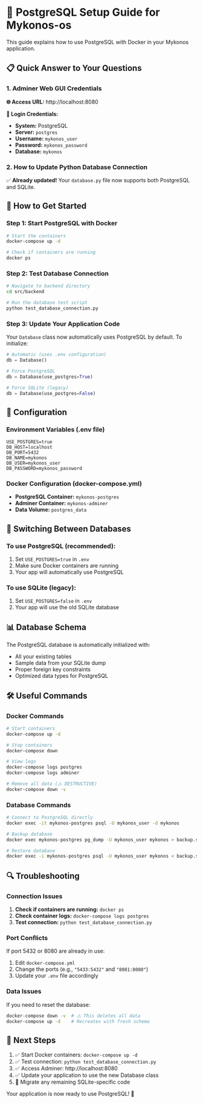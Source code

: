 # 🐘 PostgreSQL Setup Guide for Mykonos-os

This guide explains how to use PostgreSQL with Docker in your Mykonos application.

## 📋 Quick Answer to Your Questions

### 1. Adminer Web GUI Credentials

**🌐 Access URL:** http://localhost:8080

**🔑 Login Credentials:**

- **System:** PostgreSQL
- **Server:** `postgres`
- **Username:** `mykonos_user`
- **Password:** `mykonos_password`
- **Database:** `mykonos`

### 2. How to Update Python Database Connection

✅ **Already updated!** Your `database.py` file now supports both PostgreSQL and SQLite.

## 🚀 How to Get Started

### Step 1: Start PostgreSQL with Docker

```bash
# Start the containers
docker-compose up -d

# Check if containers are running
docker ps
```

### Step 2: Test Database Connection

```bash
# Navigate to backend directory
cd src/backend

# Run the database test script
python test_database_connection.py
```

### Step 3: Update Your Application Code

Your `Database` class now automatically uses PostgreSQL by default. To initialize:

```python
# Automatic (uses .env configuration)
db = Database()

# Force PostgreSQL
db = Database(use_postgres=True)

# Force SQLite (legacy)
db = Database(use_postgres=False)
```

## 🔧 Configuration

### Environment Variables (.env file)

```env
USE_POSTGRES=true
DB_HOST=localhost
DB_PORT=5432
DB_NAME=mykonos
DB_USER=mykonos_user
DB_PASSWORD=mykonos_password
```

### Docker Configuration (docker-compose.yml)

- **PostgreSQL Container:** `mykonos-postgres`
- **Adminer Container:** `mykonos-adminer`
- **Data Volume:** `postgres_data`

## 🔄 Switching Between Databases

### To use PostgreSQL (recommended):

1. Set `USE_POSTGRES=true` in `.env`
2. Make sure Docker containers are running
3. Your app will automatically use PostgreSQL

### To use SQLite (legacy):

1. Set `USE_POSTGRES=false` in `.env`
2. Your app will use the old SQLite database

## 📊 Database Schema

The PostgreSQL database is automatically initialized with:

- All your existing tables
- Sample data from your SQLite dump
- Proper foreign key constraints
- Optimized data types for PostgreSQL

## 🛠️ Useful Commands

### Docker Commands

```bash
# Start containers
docker-compose up -d

# Stop containers
docker-compose down

# View logs
docker-compose logs postgres
docker-compose logs adminer

# Remove all data (⚠️ DESTRUCTIVE)
docker-compose down -v
```

### Database Commands

```bash
# Connect to PostgreSQL directly
docker exec -it mykonos-postgres psql -U mykonos_user -d mykonos

# Backup database
docker exec mykonos-postgres pg_dump -U mykonos_user mykonos > backup.sql

# Restore database
docker exec -i mykonos-postgres psql -U mykonos_user mykonos < backup.sql
```

## 🔍 Troubleshooting

### Connection Issues

1. **Check if containers are running:** `docker ps`
2. **Check container logs:** `docker-compose logs postgres`
3. **Test connection:** `python test_database_connection.py`

### Port Conflicts

If port 5432 or 8080 are already in use:

1. Edit `docker-compose.yml`
2. Change the ports (e.g., `"5433:5432"` and `"8081:8080"`)
3. Update your `.env` file accordingly

### Data Issues

If you need to reset the database:

```bash
docker-compose down -v  # ⚠️ This deletes all data
docker-compose up -d    # Recreates with fresh schema
```

## 🎯 Next Steps

1. ✅ Start Docker containers: `docker-compose up -d`
2. ✅ Test connection: `python test_database_connection.py`
3. ✅ Access Adminer: http://localhost:8080
4. ✅ Update your application to use the new Database class
5. 🔄 Migrate any remaining SQLite-specific code

Your application is now ready to use PostgreSQL! 🎉
